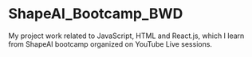 # ShapeAI_Bootcamp_BWD
My project work related to JavaScript, HTML and React.js, which I learn from ShapeAI bootcamp organized on YouTube Live sessions.
